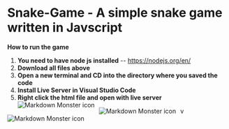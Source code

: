 # Snake-Game - **A simple snake game written in Javscript**

     


**__How to run the game__**
1. __You need to have node js installed__ -- https://nodejs.org/en/
2. __Download all files above__
3. __Open a new terminal and CD into the directory where you saved the code__
4. __Install Live Server in Visual Studio Code__
5. __Right click the html file and open with live server__
<img src="img/nodess.png"
     alt="Markdown Monster icon"
     style="float: left; margin-right: 10px;" />


<img src="img/termss.png"
     alt="Markdown Monster icon"
     style="float: left; margin-right: 10px;" />


 <img src="img/liveserverss.png"
     alt="Markdown Monster icon"
     style="float: left; margin-right: 10px;" />

 v
